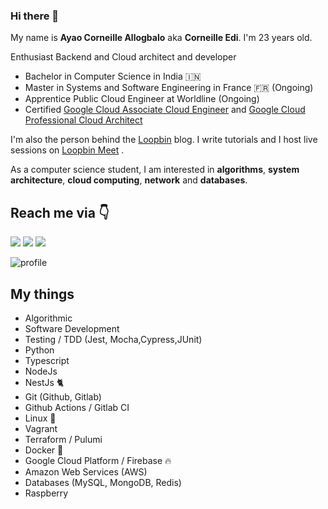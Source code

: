### Hi there 👋

My name is **Ayao Corneille Allogbalo** aka **Corneille Edi**. I'm 23 years old.

Enthusiast Backend and Cloud architect and developer

- Bachelor in Computer Science in India 🇮🇳
- Master in Systems and Software Engineering in France 🇫🇷 (Ongoing)
- Apprentice Public Cloud Engineer at Worldline (Ongoing)
- Certified [Google Cloud Associate Cloud Engineer](https://www.credential.net/ccfbc629-c59a-4160-8376-5be9f414c130) and [Google Cloud Professional Cloud Architect](https://google.accredible.com/95d7650d-6868-4ebe-abe0-dc12fead5380)

I'm also the person behind the [Loopbin](https://loopbin.dev) blog. I write tutorials and I host live sessions on [Loopbin Meet](https://meet.loopbin.dev) .

As a computer science student, I am interested in **algorithms**, **system architecture**, **cloud computing**, **network** and **databases**.

## Reach me via 👇

[<img src="https://img.shields.io/badge/LinkedIn-%2312100E.svg?&style=for-the-badge&logo=medium&logoColor=white&color=black" />](https://www.linkedin.com/in/ayao-corneille-allogbalo)
[<img src="https://img.shields.io/badge/twitter-%231DA1F2.svg?&style=for-the-badge&logo=twitter&logoColor=white&color=black" />](https://twitter.com/CorneilleEdi) 
[<img src ="https://img.shields.io/badge/website-%23.svg?&style=for-the-badge&logo=&logoColor=white%22&color=black">](https://loopbin.dev)

<img src="https://github-readme-stats.vercel.app/api?username=CorneilleEdi&hide_border=true&show_icons=true&title_color=ffffff&icon_color=ffffff&text_color=ffffff&bg_color=091012" alt="profile">

## My things
- Algorithmic
- Software Development
- Testing / TDD (Jest, Mocha,Cypress,JUnit)
- Python
- Typescript
- NodeJs
- NestJs 🐈
- Git (Github, Gitlab)
- Github Actions / Gitlab CI
- Linux 🐧
- Vagrant
- Terraform / Pulumi
- Docker 🐳
- Google Cloud Platform / Firebase 🔥
- Amazon Web Services (AWS)
- Databases (MySQL, MongoDB, Redis)
- Raspberry
